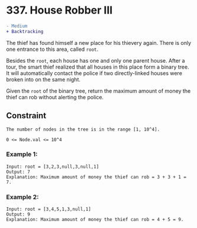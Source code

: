 # 337. House Robber III

```diff 
- Medium
+ Backtracking
```

The thief has found himself a new place for his thievery again. There is only one entrance to this area, called ```root```.

Besides the ```root```, each house has one and only one parent house. After a tour, the smart thief realized that all houses in this place form a binary tree. It will automatically contact the police if two directly-linked houses were broken into on the same night.

Given the ```root``` of the binary tree, return the maximum amount of money the thief can rob without alerting the police.


## Constraint
```The number of nodes in the tree is in the range [1, 10^4].```

```0 <= Node.val <= 10^4```

### Example 1:
```
Input: root = [3,2,3,null,3,null,1]
Output: 7
Explanation: Maximum amount of money the thief can rob = 3 + 3 + 1 = 7.
```
### Example 2:
```
Input: root = [3,4,5,1,3,null,1]
Output: 9
Explanation: Maximum amount of money the thief can rob = 4 + 5 = 9.
```